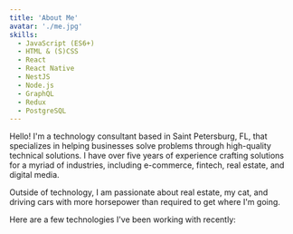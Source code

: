 ```yaml
---
title: 'About Me'
avatar: './me.jpg'
skills:
  - JavaScript (ES6+)
  - HTML & (S)CSS
  - React
  - React Native
  - NestJS
  - Node.js
  - GraphQL
  - Redux
  - PostgreSQL
---
```


Hello! I'm a technology consultant based in Saint Petersburg, FL, that specializes in helping businesses solve problems through high-quality technical solutions. I have over five years of experience crafting solutions for a myriad of industries, including e-commerce, fintech, real estate, and digital media.

Outside of technology, I am passionate about real estate, my cat, and driving cars with more horsepower than required to get where I'm going.

Here are a few technologies I've been working with recently:
